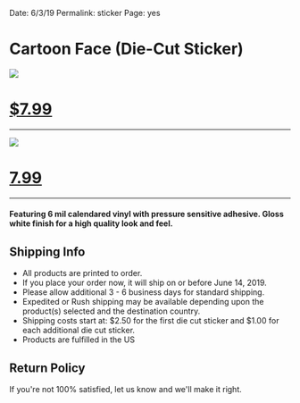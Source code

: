 Date: 6/3/19
Permalink: sticker
Page: yes

# Cartoon Face (Die-Cut Sticker)

![][image-1]

# [$7.99][1]

---- 

![][image-2]

# [7.99][2]

---- 

#### Featuring 6 mil calendared vinyl with pressure sensitive adhesive. Gloss white finish for a high quality look and feel.

## Shipping Info

- All products are printed to order. 
- If you place your order now, it will ship on or before June 14, 2019.
- Please allow additional 3 - 6 business days for standard shipping.
- Expedited or Rush shipping may be available depending upon the product(s) selected and the destination country.
- Shipping costs start at: $2.50 for the first die cut sticker and $1.00 for each additional die cut sticker.
- Products are fulfilled in the US

## Return Policy

If you're not 100% satisfied, let us know and we'll make it right.

[1]:	https://teespring.com/shop/die-cut-nash
[2]:	https://teespring.com/shop/cartoon-brand

[image-1]:	https://vangogh.teespring.com/v3/image/03EO9jt3xknYx6MADwPgS8oF3l0/480/560.jpg
[image-2]:	https://vangogh.teespring.com/v3/image/uGeNJpNZD5FgRVDuVyY8riGuvvQ/480/560.jpg